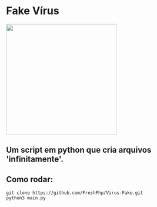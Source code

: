 # Fake Vírus

<p>
  <img src="https://i.pinimg.com/originals/8d/bb/fc/8dbbfcd986821d26a8c09ace36045c0f.png"width=300px>
</p>

<h2>Um script em python que cria arquivos 'infinitamente'.</h2>

###

## Como rodar:
```
git clone https://github.com/FreshPhp/Virus-Fake.git
python3 main.py
```

